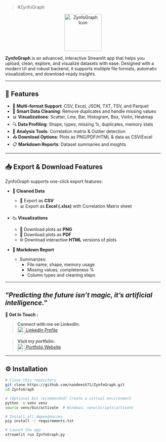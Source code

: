 > #ZynfoGraph

<p align="center">
  <img src="https://i.postimg.cc/nrL8ScR2/Zynfo-Graph-icon.jpg" alt="ZynfoGraph Icon" width="120"/>
</p>

**ZynfoGraph** is an advanced, interactive Streamlit app that helps you upload, clean, explore, and visualize datasets with ease. Designed with a modern UI and robust backend, it supports multiple file formats, automatic visualizations, and download-ready insights.

---

## 🚀 Features

- 📁 **Multi-format Support**: CSV, Excel, JSON, TXT, TSV, and Parquet
- 🧹 **Smart Data Cleaning**: Remove duplicates and handle missing values
- 📊 **Visualizations**: Scatter, Line, Bar, Histogram, Box, Violin, Heatmap
- 🔍 **Data Profiling**: Shape, types, missing %, duplicates, memory stats
- 🧮 **Analysis Tools**: Correlation matrix & Outlier detection
- 📥 **Download Options**: Plots as PNG/PDF/HTML & data as CSV/Excel
- 📋 **Markdown Reports**: Dataset summaries and insights

---

## 📥 Export & Download Features

ZynfoGraph supports one-click export features:

- **🔽 Cleaned Data**
  - 📄 Export as **CSV**
  - 📊 Export as **Excel (.xlsx)** with Correlation Matrix sheet

- **📉 Visualizations**
  - 📸 Download plots as **PNG**
  - 🧾 Download plots as **PDF**
  - 🌐 Download interactive **HTML** versions of plots

- **📝 Markdown Report**
  - Summarizes:
    - File name, shape, memory usage
    - Missing values, completeness %
    - Column types and cleaning steps

-------------------------------------------------------------------------------------------------------
 *"Predicting the future isn’t magic, it’s artificial intelligence."* 
 -------------------------------------------------------------------------------------------------------
**🔗 Get In Touch :**

> **Connect with me on LinkedIn:**  
[<img src="https://cdn-icons-png.flaticon.com/512/174/174857.png" width="24" height="24" style="vertical-align:middle;"/> LinkedIn Profile](https://www.linkedin.com/in/nandeesh71)

> **Visit my portfolio:**  
[<img src="https://cdn-icons-png.flaticon.com/512/1055/1055687.png" width="24" height="24" style="vertical-align:middle;"/> Portfolio Website](https://nandeesh-71.web.app)

-------------------------------------------------------------------------------------------------------

## ⚙️ Installation

```bash
# Clone this repository
git clone https://github.com/nandeesh71/ZynfoGraph.git
cd ZynfoGraph

# (Optional but recommended) Create a virtual environment
python -m venv venv
source venv/bin/activate  # Windows: venv\Scripts\activate

# Install all dependencies
pip install -r requirements.txt

# Launch the app
streamlit run ZynfoGraph.py



